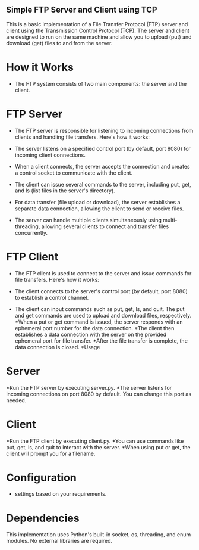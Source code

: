 ## Simple FTP Server and Client using TCP
This is a basic implementation of a File Transfer Protocol (FTP) server and client using the Transmission Control Protocol (TCP). The server and client are designed to run on the same machine and allow you to upload (put) and download (get) files to and from the server.

# How it Works
* The FTP system consists of two main components: the server and the client.

# FTP Server
* The FTP server is responsible for listening to incoming connections from clients and handling file transfers. Here's how it works:

* The server listens on a specified control port (by default, port 8080) for incoming client connections.
* When a client connects, the server accepts the connection and creates a control socket to communicate with the client.
* The client can issue several commands to the server, including put, get, and ls (list files in the server's directory).
* For data transfer (file upload or download), the server establishes a separate data connection, allowing the client to send or receive files.
* The server can handle multiple clients simultaneously using multi-threading, allowing several clients to connect and transfer files concurrently.
# FTP Client
* The FTP client is used to connect to the server and issue commands for file transfers. Here's how it works:

* The client connects to the server's control port (by default, port 8080) to establish a control channel.
* The client can input commands such as put, get, ls, and quit. The put and get commands are used to upload and download files, respectively.
*When a put or get command is issued, the server responds with an ephemeral port number for the data connection.
*The client then establishes a data connection with the server on the provided ephemeral port for file transfer.
*After the file transfer is complete, the data connection is closed.
*Usage
#  Server
*Run the FTP server by executing server.py.
*The server listens for incoming connections on port 8080 by default. You can change this port as needed.
# Client
*Run the FTP client by executing client.py.
*You can use commands like put, get, ls, and quit to interact with the server.
*When using put or get, the client will prompt you for a filename.
# Configuration
* settings based on your requirements.

# Dependencies
This implementation uses Python's built-in socket, os, threading, and enum modules. No external libraries are required.


